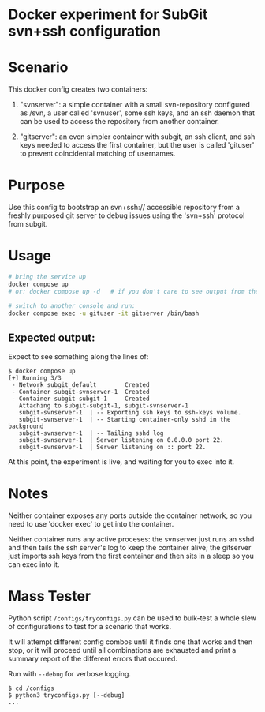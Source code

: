 Docker experiment for SubGit svn+ssh configuration
==================================================

# Scenario

This docker config creates two containers:

1. "svnserver": a simple container with a small svn-repository configured
as /svn, a user called 'svnuser', some ssh keys, and an ssh daemon that can
be used to access the repository from another container.

2. "gitserver": an even simpler container with subgit, an ssh client, and
ssh keys needed to access the first container, but the user is called 'gituser'
to prevent coincidental matching of usernames.


# Purpose

Use this config to bootstrap an svn+ssh:// accessible repository from
a freshly purposed git server to debug issues using the 'svn+ssh' protocol
from subgit.


# Usage

```bash
# bring the service up
docker compose up
# or: docker compose up -d   # if you don't care to see output from the containers

# switch to another console and run:
docker compose exec -u gituser -it gitserver /bin/bash
```

## Expected output:

Expect to see something along the lines of:

```
$ docker compose up
[+] Running 3/3
 - Network subgit_default        Created
 - Container subgit-svnserver-1  Created
 - Container subgit-subgit-1     Created
   Attaching to subgit-subgit-1, subgit-svnserver-1
   subgit-svnserver-1  | -- Exporting ssh keys to ssh-keys volume.
   subgit-svnserver-1  | -- Starting container-only sshd in the background
   subgit-svnserver-1  | -- Tailing sshd log
   subgit-svnserver-1  | Server listening on 0.0.0.0 port 22.
   subgit-svnserver-1  | Server listening on :: port 22.
```

At this point, the experiment is live, and waiting for you to exec into it.

# Notes

Neither container exposes any ports outside the container network, so you need
to use 'docker exec' to get into the container.

Neither container runs any active proceses: the svnserver just runs an sshd and
then tails the ssh server's log to keep the container alive; the gitserver just
imports ssh keys from the first container and then sits in a sleep so you can
exec into it.


# Mass Tester

Python script `/configs/tryconfigs.py` can be used to bulk-test a whole slew
of configurations to test for a scenario that works.

It will attempt different config combos until it finds one that works and
then stop, or it will proceed until all combinations are exhausted and print
a summary report of the different errors that occured.

Run with `--debug` for verbose logging.

```
$ cd /configs
$ python3 tryconfigs.py [--debug]
...
```


